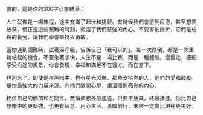 會的，這是你的300字心靈雞湯：

人生就像是一場旅程，途中充滿了起伏和挑戰。有時候我們會感到疲憊，甚至想要放棄，但正是這些艱難的時刻，塑造了我們堅強的內心。不要害怕挫折，它們是成長的養分，讓我們學會堅持與勇敢。

當你遇到困難時，試著深呼吸，告訴自己「我可以的」。每一次跌倒，都是一次重新站起的機會。不要急著求快，人生不是一場比賽，而是一種體驗。慢慢走，細細感受沿途的風景，你會發現，幸福和滿足不在遠方，而在當下。

也別忘了，即使是在黑暗中，也有星光閃爍。那些支持你的人，他們的愛和鼓勵，是你最強大的力量來源。向他們敞開心扉，讓溫暖照亮你的內心。

相信自己的價值和可能性，無論夢想多麼遙遠，只要不放棄，終會抵達。你比自己想像中的更堅強，也更有智慧。用心生活，勇敢前行，未來一定會比現在更美好。